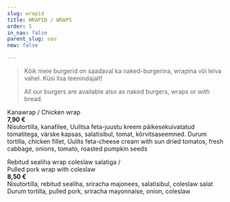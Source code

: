 ```yaml
---
slug: wrapid
title: WRAPID / WRAPS
order: 5
in_nav: false
parent_slug: soo
new: false

---
```

<div class="ellipsis"></div>

> Kõik meie burgerid on saadaval ka naked-burgerina, wrapina või leiva vahel. Küsi lisa teenindajalt! 
>
> All our burgers are available also as naked burgers, wraps or with bread.

Kanawrap /
Chicken wrap  
**7,90 €**  
<span class="koostis">Nisutortilla, kanafilee, Uulitsa feta-juustu kreem päikesekuivatatud tomatitega, värske kapsas, salatisibul, tomat, kõrvitsaseemned. Durum tortilla, chicken fillet, Uulits feta-cheese cream with sun dried tomatos, fresh cabbage, onions, tomato, roasted pumpkin seeds</span>

<span class="special"></span>
<span class="spicy"></span>
Rebitud sealiha wrap coleslaw salatiga /  
Pulled pork wrap with coleslaw  
**8,50 €**  
<span class="koostis">Nisutortilla, rebitud sealiha, sriracha majonees, salatisibul, coleslaw salat Durum tortilla, pulled pork, sriracha mayonnaise, onion, coleslaw</span>